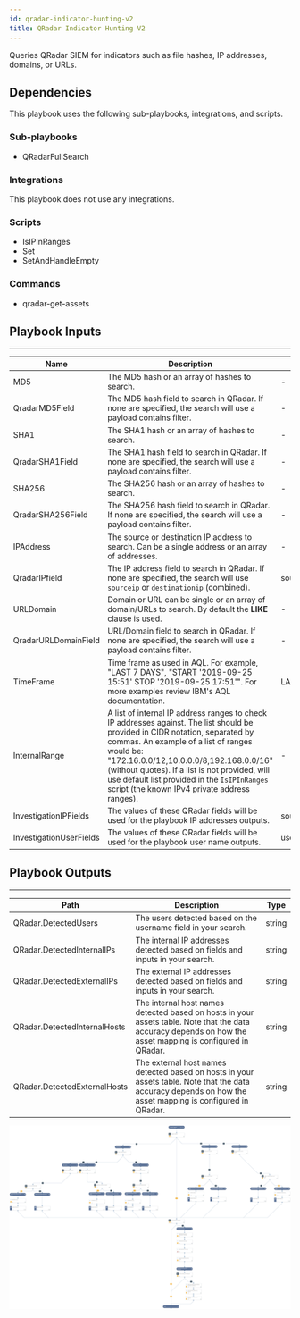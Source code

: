 ```yaml
---
id: qradar-indicator-hunting-v2
title: QRadar Indicator Hunting V2
---
```


Queries QRadar SIEM for indicators such as file hashes, IP addresses, domains, or URLs. 

## Dependencies
This playbook uses the following sub-playbooks, integrations, and scripts.

### Sub-playbooks
* QRadarFullSearch

### Integrations
This playbook does not use any integrations.

### Scripts
* IsIPInRanges
* Set
* SetAndHandleEmpty

### Commands
* qradar-get-assets

## Playbook Inputs
---

| **Name** | **Description** | **Default Value** | **Required** |
| --- | --- | --- | --- | 
| MD5 | The MD5 hash or an array of hashes to search. | - | Optional |
| QradarMD5Field | The MD5 hash field to search in QRadar. If none are specified, the search will use a payload contains filter. | - | Optional |
| SHA1 | The SHA1 hash or an array of hashes to search. | - | Optional |
| QradarSHA1Field | The SHA1 hash field to search in QRadar. If none are specified, the search will use a payload contains filter. | - |  Optional |
| SHA256 | The SHA256 hash or an array of hashes to search. | - | Optional |
| QradarSHA256Field | The SHA256 hash field to search in QRadar. If none are specified, the search will use a payload contains filter. | - | Optional |
| IPAddress | The source or destination IP address to search. Can be a single address or an array of addresses. | - | Optional |
| QradarIPfield | The IP address field to search in QRadar. If none are specified, the search will use `sourceip` or `destinationip` (combined). | sourceip,destinationip | Optional |
| URLDomain | Domain or URL can be single or an array of domain/URLs to search. By default the **LIKE** clause is used. | - | Optional |
| QradarURLDomainField | URL/Domain field to search in QRadar. If none are specified, the search will use a payload contains filter.  | - | Optional |
| TimeFrame | Time frame as used in AQL. For example, "LAST 7 DAYS", "START '2019-09-25 15:51' STOP '2019-09-25 17:51'". For more examples review IBM's AQL documentation. | LAST 7 DAYS | Optional |
| InternalRange | A list of internal IP address ranges to check IP addresses against. The list should be provided in CIDR notation, separated by commas. An example of a list of ranges would be: "172.16.0.0/12,10.0.0.0/8,192.168.0.0/16" (without quotes). If a list is not provided, will use default list provided in the `IsIPInRanges` script (the known IPv4 private address ranges). | - | Optional |
| InvestigationIPFields | The values of these QRadar fields will be used for the playbook IP addresses outputs. | sourceip,destinationip | Required |
| InvestigationUserFields | The values of these QRadar fields will be used for the playbook user name outputs. | username | Required |

## Playbook Outputs
---

| **Path** | **Description** | **Type** |
| --- | --- | --- |
| QRadar.DetectedUsers | The users detected based on the username field in your search. | string |
| QRadar.DetectedInternalIPs | The internal IP addresses detected based on fields and inputs in your search. | string |
| QRadar.DetectedExternalIPs | The external IP addresses detected based on fields and inputs in your search. | string |
| QRadar.DetectedInternalHosts | The internal host names detected based on hosts in your assets table. Note that the data accuracy depends on how the asset mapping is configured in QRadar. | string |
| QRadar.DetectedExternalHosts | The external host names detected based on hosts in your assets table. Note that the data accuracy depends on how the asset mapping is configured in QRadar. | string |

![QRadar_Indicator_Hunting_V2](https://github.com/ElazarK/content-docs/blob/master/images/playbooks/QRadar_Indicator_Hunting_V2.png)
